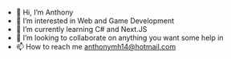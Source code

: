- 👋 Hi, I’m Anthony
- 👀 I’m interested in Web and Game Development
- 🌱 I’m currently learning C# and Next.JS
- 💞️ I’m looking to collaborate on anything you want some help in
- 📫 How to reach me anthonymh14@hotmail.com

<!---
Anthonyme0328/Anthonyme0328 is a ✨ special ✨ repository because its `README.md` (this file) appears on your GitHub profile.
You can click the Preview link to take a look at your changes.
--->

